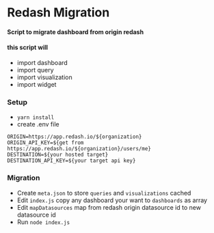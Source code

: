 # Redash Migration

#### Script to migrate dashboard from origin redash 
#### this script will
- import dashboard
- import query
- import visualization
- import widget

### Setup
-	`yarn install`
-	create .env file
```
ORIGIN=https://app.redash.io/${organization}
ORIGIN_API_KEY=${get from https://app.redash.io/${organization}/users/me}
DESTINATION=${your hosted target}
DESTINATION_API_KEY=${your target api key}
```


### Migration
- Create `meta.json` to store `queries` and `visualizations` cached
- Edit `index.js` copy any dashboard your want to `dashboards` as array
- Edit `mapDatasources` map from redash origin datasource id to new datasource id
- Run `node index.js`